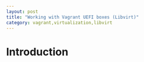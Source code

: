 ```yaml
---
layout: post
title: "Working with Vagrant UEFI boxes (Libvirt)"
category: vagrant,virtualization,libvirt
---
```


# Introduction
